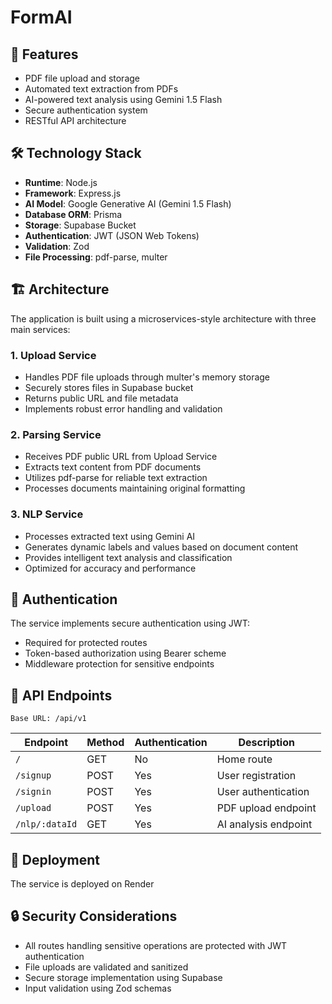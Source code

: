 # <b>FormAI</b>

## 🚀 Features

- PDF file upload and storage
- Automated text extraction from PDFs
- AI-powered text analysis using Gemini 1.5 Flash
- Secure authentication system
- RESTful API architecture

## 🛠️ Technology Stack

- **Runtime**: Node.js
- **Framework**: Express.js
- **AI Model**: Google Generative AI (Gemini 1.5 Flash)
- **Database ORM**: Prisma
- **Storage**: Supabase Bucket
- **Authentication**: JWT (JSON Web Tokens)
- **Validation**: Zod
- **File Processing**: pdf-parse, multer

## 🏗️ Architecture

The application is built using a microservices-style architecture with three main services:

### 1. Upload Service
- Handles PDF file uploads through multer's memory storage
- Securely stores files in Supabase bucket
- Returns public URL and file metadata
- Implements robust error handling and validation

### 2. Parsing Service
- Receives PDF public URL from Upload Service
- Extracts text content from PDF documents
- Utilizes pdf-parse for reliable text extraction
- Processes documents maintaining original formatting

### 3. NLP Service
- Processes extracted text using Gemini AI
- Generates dynamic labels and values based on document content
- Provides intelligent text analysis and classification
- Optimized for accuracy and performance

## 🔐 Authentication

The service implements secure authentication using JWT:
- Required for protected routes
- Token-based authorization using Bearer scheme
- Middleware protection for sensitive endpoints

## 📡 API Endpoints

```
Base URL: /api/v1
```

| Endpoint | Method | Authentication | Description |
|----------|---------|----------------|-------------|
| `/` | GET | No | Home route |
| `/signup` | POST | Yes | User registration |
| `/signin` | POST | Yes | User authentication |
| `/upload` | POST | Yes | PDF upload endpoint |
| `/nlp/:dataId` | GET | Yes | AI analysis endpoint |

## 🚀 Deployment
The service is deployed on Render

## 🔒 Security Considerations

- All routes handling sensitive operations are protected with JWT authentication
- File uploads are validated and sanitized
- Secure storage implementation using Supabase
- Input validation using Zod schemas
